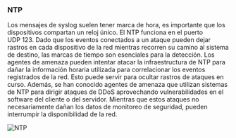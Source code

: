 ### NTP

Los mensajes de syslog suelen tener marca de hora, es importante que los dispositivos compartan un reloj único. El NTP funciona en el puerto UDP 123.
Dado que los eventos conectados a un ataque pueden dejar rastros en cada dispositivo de la red mientras recorren su camino al sistema de destino, las marcas de tiempo son esenciales para la detección. Los agentes de amenaza pueden intentar atacar la infraestructura de NTP para dañar la información horaria utilizada para correlacionar los eventos registrados de la red. Esto puede servir para ocultar rastros de ataques en curso. Además, se han conocido agentes de amenaza que utilizan sistemas de NTP para dirigir ataques de DDoS aprovechando vulnerabilidades en el software del cliente o del servidor. Mientras que estos ataques no necesariamente dañan los datos de monitoreo de seguridad, pueden interrumpir la disponibilidad de la red.

![NTP](https://i.postimg.cc/9FYk00xz/NTP.png)